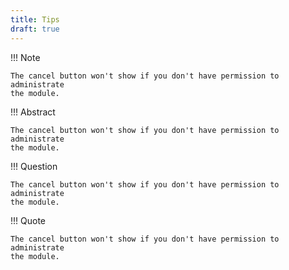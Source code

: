 ```yaml
---
title: Tips
draft: true
---
```


!!! Note

    The cancel button won't show if you don't have permission to administrate 
    the module.

!!! Abstract

    The cancel button won't show if you don't have permission to administrate 
    the module.


!!! Question

    The cancel button won't show if you don't have permission to administrate 
    the module.

!!! Quote

    The cancel button won't show if you don't have permission to administrate 
    the module.
